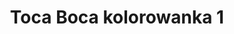 ---
title: Toca Boca kolorowanka 1
description: Kolorowanka Toca Boca - wariant 1
canonical: /dla-chlopcow/Toca Boca
variant_of: Toca Boca
tags:
- dla-chlopcow
- Toca Boca
---